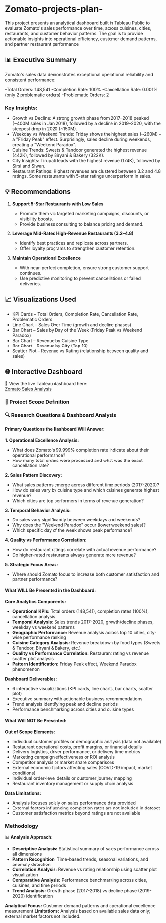 # Zomato-projects-plan-
This project presents an analytical dashboard built in Tableau Public to evaluate Zomato's sales performance over time, across cuisines, cities, restaurants, and customer behavior patterns. The goal is to provide actionable insights into operational efficiency, customer demand patterns, and partner restaurant performance
## 📊 Executive Summary  
Zomato's sales data demonstrates exceptional operational reliability and consistent performance:  

-Total Orders: 148,541
-Completion Rate: 100%
-Cancellation Rate: 0.001% (only 2 problematic orders)
-Problematic Orders: 2

### Key Insights:  
- Growth vs Decline: A strong growth phase from 2017–2018 peaked (~400M sales in Jan 2018), followed by a decline in 2019–2020, with the steepest drop in 2020 (~150M).  
- Weekday vs Weekend Trends: Friday shows the highest sales (~260M) – a "Friday Peak" effect. Surprisingly, sales decline during weekends, creating a "Weekend Paradox".  
- Cuisine Trends: Sweets & Tandoor generated the highest revenue (442K), followed by Biryani & Bakery (322K).  
- City Insights: Tirupati leads with the highest revenue (174K), followed by Sirsi and Siwan.  
- Restaurant Ratings: Highest revenues are clustered between 3.2 and 4.8 ratings. Some restaurants with 5-star ratings underperform in sales.  

## 💡 Recommendations  
1. **Support 5-Star Restaurants with Low Sales**  
   - Promote them via targeted marketing campaigns, discounts, or visibility boosts.  
   - Provide business consulting to balance pricing and demand.  

2. **Leverage Mid-Rated High-Revenue Restaurants (3.2–4.8)**  
   - Identify best practices and replicate across partners.  
   - Offer loyalty programs to strengthen customer retention.  

3. **Maintain Operational Excellence**  
   - With near-perfect completion, ensure strong customer support continues.  
   - Use predictive monitoring to prevent cancellations or failed deliveries.

## 📈 Visualizations Used  
- KPI Cards – Total Orders, Completion Rate, Cancellation Rate, Problematic Orders  
- Line Chart – Sales Over Time (growth and decline phases)  
- Bar Chart – Sales by Day of the Week (Friday Peak vs Weekend Paradox)  
- Bar Chart – Revenue by Cuisine Type  
- Bar Chart – Revenue by City (Top 10)  
- Scatter Plot – Revenue vs Rating (relationship between quality and sales)  

## 🌐 Interactive Dashboard  
🔗 View the live Tableau dashboard here:  
[Zomato Sales Analysis](https://public.tableau.com/views/ZOMATOSALESANALYSISPROJECT/Dashboard2?:language=en-US&:sid=&:redirect=auth&:display_count=n&:origin=viz_share_link)


### 🎯 Project Scope Definition

### 🔍 Research Questions & Dashboard Analysis

#### Primary Questions the Dashboard Will Answer:

**1. Operational Excellence Analysis:**
- What does Zomato's 99.999% completion rate indicate about their operational performance?
- How many total orders were processed and what was the exact cancellation rate?

**2. Sales Pattern Discovery:**
- What sales patterns emerge across different time periods (2017-2020)?
- How do sales vary by cuisine type and which cuisines generate highest revenue?
- Which cities are top performers in terms of revenue generation?

**3. Temporal Behavior Analysis:**
- Do sales vary significantly between weekdays and weekends?
- Why does the "Weekend Paradox" occur (lower weekend sales)?
- Which specific day of the week shows peak performance?

**4. Quality vs Performance Correlation:**
- How do restaurant ratings correlate with actual revenue performance?
- Do higher-rated restaurants always generate more revenue?

**5. Strategic Focus Areas:**
- Where should Zomato focus to increase both customer satisfaction and partner performance?


#### What WILL Be Presented in the Dashboard:

**Core Analytics Components:**
- **Operational KPIs:** Total orders (148,541), completion rates (100%), cancellation analysis
- **Temporal Analysis:** Sales trends 2017-2020, growth/decline phases, weekday vs weekend patterns
- **Geographic Performance:** Revenue analysis across top 10 cities, city-wise performance ranking
- **Cuisine Category Analysis:** Revenue breakdown by food types (Sweets & Tandoor, Biryani & Bakery, etc.)
- **Quality vs Performance Correlation:** Restaurant rating vs revenue scatter plot analysis
- **Pattern Identification:** Friday Peak effect, Weekend Paradox phenomenon

**Dashboard Deliverables:**
- 6 interactive visualizations (KPI cards, line charts, bar charts, scatter plot)
- Executive summary with actionable business recommendations
- Trend analysis identifying peak and decline periods
- Performance benchmarking across cities and cuisine types

#### What Will NOT Be Presented:

**Out of Scope Elements:**
- Individual customer profiles or demographic analysis (data not available)
- Restaurant operational costs, profit margins, or financial details
- Delivery logistics, driver performance, or delivery time metrics
- Marketing campaign effectiveness or ROI analysis
- Competitor analysis or market share comparisons
- External economic factors affecting sales (COVID-19 impact, market conditions)
- Individual order-level details or customer journey mapping
- Restaurant inventory management or supply chain analysis

**Data Limitations:**
- Analysis focuses solely on sales performance data provided
- External factors influencing completion rates are not included in dataset
- Customer satisfaction metrics beyond ratings are not available


### Methodology
📊 **Analysis Approach:**
- **Descriptive Analysis:** Statistical summary of sales performance across all dimensions
- **Pattern Recognition:** Time-based trends, seasonal variations, and anomaly detection
- **Correlation Analysis:** Revenue vs rating relationship using scatter plot visualization
- **Comparative Analysis:** Performance benchmarking across cities, cuisines, and time periods
- **Trend Analysis:** Growth phase (2017-2018) vs decline phase (2019-2020) identification

**Analytical Focus:** Customer demand patterns and operational excellence measurement
**Limitations:** Analysis based on available sales data only; external market factors not included.
